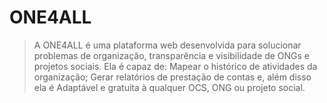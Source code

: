 # ONE4ALL 

> A ONE4ALL é uma plataforma web desenvolvida para solucionar problemas de organização, 
transparência e visibilidade de ONGs e projetos sociais. Ela é capaz de: Mapear o histórico 
de atividades da organização; Gerar relatórios de prestação de contas e, além disso ela é 
Adaptável e gratuita à qualquer OCS, ONG ou projeto social.



